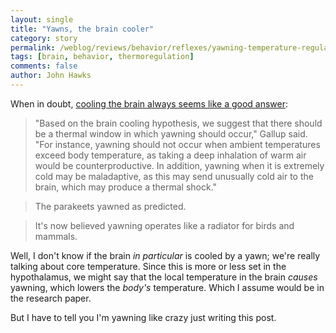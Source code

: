 ```yaml
---
layout: single 
title: "Yawns, the brain cooler" 
category: story
permalink: /weblog/reviews/behavior/reflexes/yawning-temperature-regulation-2008.html
tags: [brain, behavior, thermoregulation] 
comments: false 
author: John Hawks 
---
```


When in doubt, <a href="http://www.msnbc.msn.com/id/28240615/">cooling the brain always seems like a good answer</a>: 

<blockquote>"Based on the brain cooling hypothesis, we suggest that there should be a thermal window in which yawning should occur," Gallup said. "For instance, yawning should not occur when ambient temperatures exceed body temperature, as taking a deep inhalation of warm air would be counterproductive. In addition, yawning when it is extremely cold may be maladaptive, as this may send unusually cold air to the brain, which may produce a thermal shock."</blockquote>

<blockquote>The parakeets yawned as predicted.</blockquote>

<blockquote>It's now believed yawning operates like a radiator for birds and mammals.</blockquote>

Well, I don't know if the brain <i>in particular</i> is cooled by a yawn; we're really talking about core temperature. Since this is more or less set in the hypothalamus, we might say that the local temperature in the brain <i>causes</i> yawning, which lowers the <i>body's</i> temperature. Which I assume would be in the research paper. 

But I have to tell you I'm yawning like crazy just writing this post. 



